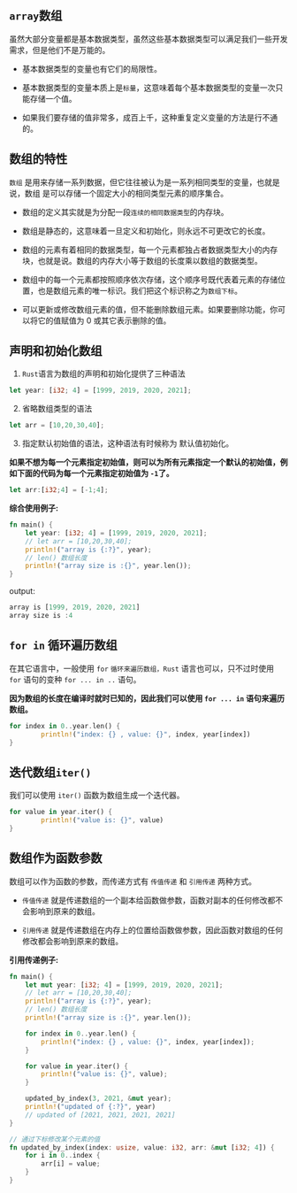 ## `array`数组

虽然大部分变量都是基本数据类型，虽然这些基本数据类型可以满足我们一些开发需求，但是他们不是万能的。

- 基本数据类型的变量也有它们的局限性。

- 基本数据类型的变量本质上是`标量`，这意味着每个基本数据类型的变量一次只能存储一个值。

- 如果我们要存储的值非常多，成百上千，这种重复定义变量的方法是行不通的。

## 数组的特性

`数组` 是用来存储一系列数据，但它往往被认为是一系列相同类型的变量，也就是说，数组 是可以存储一个固定大小的相同类型元素的顺序集合。

- 数组的定义其实就是为分配一段`连续的相同数据类型`的内存块。

- 数组是静态的，这意味着一旦定义和初始化，则永远不可更改它的长度。

- 数组的元素有着相同的数据类型，每一个元素都独占者数据类型大小的内存块，也就是说。数组的内存大小等于数组的长度乘以数组的数据类型。
  
- 数组中的每一个元素都按照顺序依次存储，这个顺序号既代表着元素的存储位置，也是数组元素的唯一标识。我们把这个标识称之为`数组下标`。

- 可以更新或修改数组元素的值，但不能删除数组元素。如果要删除功能，你可以将它的值赋值为 0 或其它表示删除的值。

## 声明和初始化数组

1. `Rust`语言为数组的声明和初始化提供了三种语法

```rust linenums='1'
let year: [i32; 4] = [1999, 2019, 2020, 2021];
```
2. 省略数组类型的语法

```rust linenums='1'
let arr = [10,20,30,40];
```

3. 指定默认初始值的语法，这种语法有时候称为 默认值初始化。
   
**如果不想为每一个元素指定初始值，则可以为所有元素指定一个默认的初始值，例如下面的代码为每一个元素指定初始值为 `-1`了。**
```rust linenums='1'
let arr:[i32;4] = [-1;4];
``` 

**综合使用例子:**

```rust 
fn main() {
    let year: [i32; 4] = [1999, 2019, 2020, 2021];
    // let arr = [10,20,30,40];
    println!("array is {:?}", year);
    // len() 数组长度
    println!("array size is :{}", year.len());
}
```
output:
```rust 
array is [1999, 2019, 2020, 2021]
array size is :4
```

## `for in` 循环遍历数组

在其它语言中，一般使用 `for` `循环来遍历数组，Rust` 语言也可以，只不过时使用 `for` 语句的变种 `for ... in ..` 语句。

**因为数组的长度在编译时就时已知的，因此我们可以使用 `for ... in` 语句来遍历数组。**

```rust linenums='2'
for index in 0..year.len() {
        println!("index: {} , value: {}", index, year[index])
}
```

## 迭代数组`iter()`

我们可以使用 `iter()` 函数为数组生成一个迭代器。

```rust linenums='1'
for value in year.iter() {
        println!("value is: {}", value)
}
```

## 数组作为函数参数

数组可以作为函数的参数，而传递方式有 `传值传递` 和 `引用传递` 两种方式。

- `传值传递` 就是传递数组的一个副本给函数做参数，函数对副本的任何修改都不会影响到原来的数组。

- `引用传递` 就是传递数组在内存上的位置给函数做参数，因此函数对数组的任何修改都会影响到原来的数组。

**引用传递例子:**

```rust linenums='17'
fn main() {
    let mut year: [i32; 4] = [1999, 2019, 2020, 2021];
    // let arr = [10,20,30,40];
    println!("array is {:?}", year);
    // len() 数组长度
    println!("array size is :{}", year.len());

    for index in 0..year.len() {
        println!("index: {} , value: {}", index, year[index]);
    }

    for value in year.iter() {
        println!("value is: {}", value);
    }

    updated_by_index(3, 2021, &mut year);
    println!("updated of {:?}", year)
    // updated of [2021, 2021, 2021, 2021]
}

// 通过下标修改某个元素的值 
fn updated_by_index(index: usize, value: i32, arr: &mut [i32; 4]) {
    for i in 0..index {
        arr[i] = value;
    }
}
```